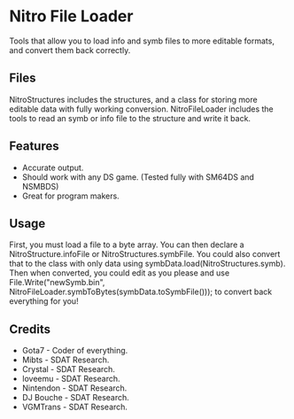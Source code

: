 # Nitro File Loader
Tools that allow you to load info and symb files to more editable formats, and convert them back correctly.

## Files
NitroStructures includes the structures, and a class for storing more editable data with fully working conversion.
NitroFileLoader includes the tools to read an symb or info file to the structure and write it back.

## Features
* Accurate output.
* Should work with any DS game. (Tested fully with SM64DS and NSMBDS)
* Great for program makers.

## Usage
First, you must load a file to a byte array. You can then declare a NitroStructure.infoFile or NitroStructures.symbFile.
You could also convert that to the class with only data using symbData.load(NitroStructures.symb).
Then when converted, you could edit as you please and use File.Write("newSymb.bin", NitroFileLoader.symbToBytes(symbData.toSymbFile())); to convert back everything for you!

## Credits
* Gota7 - Coder of everything.
* Mibts - SDAT Research.
* Crystal - SDAT Research.
* loveemu - SDAT Research.
* Nintendon - SDAT Research.
* DJ Bouche - SDAT Research.
* VGMTrans - SDAT Research.